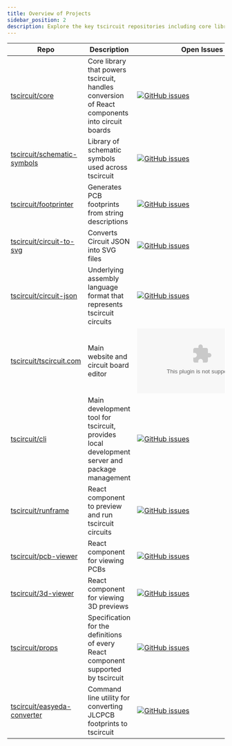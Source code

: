 ```yaml
---
title: Overview of Projects
sidebar_position: 2
description: Explore the key tscircuit repositories including core libraries, tools, and web components that power the ecosystem.
---
```


| Repo                                                                          | Description                                                                                    | Open Issues                                                                                                                                 |
| ----------------------------------------------------------------------------- | ---------------------------------------------------------------------------------------------- | ------------------------------------------------------------------------------------------------------------------------------------------- |
| [tscircuit/core](https://github.com/tscircuit/core)                           | Core library that powers tscircuit, handles conversion of React components into circuit boards | [![GitHub issues](https://img.shields.io/github/issues/tscircuit/core)](https://github.com/tscircuit/core/issues)                           |
| [tscircuit/schematic-symbols](https://github.com/tscircuit/schematic-symbols) | Library of schematic symbols used across tscircuit                                             | [![GitHub issues](https://img.shields.io/github/issues/tscircuit/schematic-symbols)](https://github.com/tscircuit/schematic-symbols/issues) |
| [tscircuit/footprinter](https://github.com/tscircuit/footprinter)             | Generates PCB footprints from string descriptions                                              | [![GitHub issues](https://img.shields.io/github/issues/tscircuit/footprinter)](https://github.com/tscircuit/footprinter/issues)             |
| [tscircuit/circuit-to-svg](https://github.com/tscircuit/circuit-to-svg)       | Converts Circuit JSON into SVG files                                                           | [![GitHub issues](https://img.shields.io/github/issues/tscircuit/circuit-to-svg)](https://github.com/tscircuit/circuit-to-svg/issues)       |
| [tscircuit/circuit-json](https://github.com/tscircuit/circuit-json)           | Underlying assembly language format that represents tscircuit circuits               | [![GitHub issues](https://img.shields.io/github/issues/tscircuit/circuit-json)](https://github.com/tscircuit/circuit-json/issues)           |
| [tscircuit/tscircuit.com](https://github.com/tscircuit/tscircuit.com)         | Main website and circuit board editor                                                          | [![GitHub issues](https://img.shields.io/github/issues/tscircuit/tscircuit.com)](https://github.com/tscircuit/tscircuit.com/issues)         |
| [tscircuit/cli](https://github.com/tscircuit/cli)                             | Main development tool for tscircuit, provides local development server and package management  | [![GitHub issues](https://img.shields.io/github/issues/tscircuit/cli)](https://github.com/tscircuit/cli/issues)                             |
| [tscircuit/runframe](https://github.com/tscircuit/runframe)                   | React component to preview and run tscircuit circuits                                          | [![GitHub issues](https://img.shields.io/github/issues/tscircuit/runframe)](https://github.com/tscircuit/runframe/issues)                   |
| [tscircuit/pcb-viewer](https://github.com/tscircuit/pcb-viewer)               | React component for viewing PCBs                                                               | [![GitHub issues](https://img.shields.io/github/issues/tscircuit/pcb-viewer)](https://github.com/tscircuit/pcb-viewer/issues)               |
| [tscircuit/3d-viewer](https://github.com/tscircuit/3d-viewer)                 | React component for viewing 3D previews                                                        | [![GitHub issues](https://img.shields.io/github/issues/tscircuit/3d-viewer)](https://github.com/tscircuit/3d-viewer/issues)                 |
| [tscircuit/props](https://github.com/tscircuit/props)                         | Specification for the definitions of every React component supported by tscircuit     | [![GitHub issues](https://img.shields.io/github/issues/tscircuit/props)](https://github.com/tscircuit/props/issues)                         |
| [tscircuit/easyeda-converter](https://github.com/tscircuit/easyeda-converter) | Command line utility for converting JLCPCB footprints to tscircuit                             | [![GitHub issues](https://img.shields.io/github/issues/tscircuit/easyeda-converter)](https://github.com/tscircuit/easyeda-converter/issues) |
